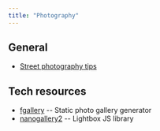 ```yaml
---
title: "Photography"
---
```


## General

- [Street photography tips](https://jamesmaherphotography.com/street_photography/what-is-street-photography/)

## Tech resources

- [fgallery](https://www.thregr.org/%7Ewavexx/software/fgallery/) -- Static photo gallery generator
- [nanogallery2](https://nanogallery2.nanostudio.org/) -- Lightbox JS library
